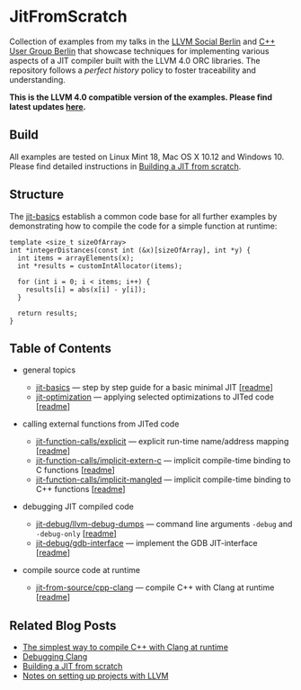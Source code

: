 # JitFromScratch

Collection of examples from my talks in the [LLVM Social Berlin](https://www.meetup.com/de-DE/LLVM-Social-Berlin/) and [C++ User Group Berlin](https://www.meetup.com/de-DE/berlincplusplus/) that showcase techniques for implementing various aspects of a JIT compiler built with the LLVM 4.0 ORC libraries. The repository follows a *perfect history* policy to foster traceability and understanding.

**This is the LLVM 4.0 compatible version of the examples. Please find latest updates [here](https://github.com/weliveindetail/JitFromScratch).**

## Build

All examples are tested on Linux Mint 18, Mac OS X 10.12 and Windows 10. Please find detailed instructions in [Building a JIT from scratch](https://weliveindetail.github.io/blog/post/2017/07/18/building-a-jit-from-scratch.html).

## Structure

The [jit-basics](https://github.com/weliveindetail/JitFromScratch/commits/llvm40/jit-basics) establish a common code base for all further examples by demonstrating how to compile the code for a simple function at runtime:

```
template <size_t sizeOfArray>
int *integerDistances(const int (&x)[sizeOfArray], int *y) {
  int items = arrayElements(x);
  int *results = customIntAllocator(items);

  for (int i = 0; i < items; i++) {
    results[i] = abs(x[i] - y[i]);
  }

  return results;
}
```

## Table of Contents

* general topics
  * [jit-basics](https://github.com/weliveindetail/JitFromScratch/commits/llvm40/jit-basics) — step by step guide for a basic minimal JIT [[readme](https://github.com/weliveindetail/JitFromScratch/tree/llvm40/jit-basics)]
  * [jit-optimization](https://github.com/weliveindetail/JitFromScratch/commits/llvm40/jit-optimization) — applying selected optimizations to JITed code [[readme](https://github.com/weliveindetail/JitFromScratch/tree/llvm40/jit-optimization)]

* calling external functions from JITed code
  * [jit-function-calls/explicit](https://github.com/weliveindetail/JitFromScratch/commits/llvm40/jit-function-calls/explicit) — explicit run-time name/address mapping [[readme](https://github.com/weliveindetail/JitFromScratch/tree/llvm40/jit-function-calls/explicit)]
  * [jit-function-calls/implicit-extern-c](https://github.com/weliveindetail/JitFromScratch/commits/llvm40/jit-function-calls/implicit-extern-c) — implicit compile-time binding to C functions [[readme](https://github.com/weliveindetail/JitFromScratch/tree/llvm40/jit-function-calls/implicit-extern-c)]
  * [jit-function-calls/implicit-mangled](https://github.com/weliveindetail/JitFromScratch/commits/llvm40/jit-function-calls/implicit-mangled) — implicit compile-time binding to C++ functions [[readme](https://github.com/weliveindetail/JitFromScratch/tree/llvm40/jit-function-calls/implicit-mangled)]

* debugging JIT compiled code
  * [jit-debug/llvm-debug-dumps](https://github.com/weliveindetail/JitFromScratch/commits/llvm40/jit-debug/llvm-debug-dumps) — command line arguments `-debug` and `-debug-only` [[readme](https://github.com/weliveindetail/JitFromScratch/tree/llvm40/jit-debug/llvm-debug-dumps)]
  * [jit-debug/gdb-interface](https://github.com/weliveindetail/JitFromScratch/commits/llvm40/jit-debug/gdb-interface) — implement the GDB JIT-interface [[readme](https://github.com/weliveindetail/JitFromScratch/tree/llvm40/jit-debug/gdb-interface)]

* compile source code at runtime
  * [jit-from-source/cpp-clang](https://github.com/weliveindetail/JitFromScratch/commits/llvm40/jit-from-source/cpp-clang) — compile C++ with Clang at runtime [[readme](https://github.com/weliveindetail/JitFromScratch/tree/llvm40/jit-from-source/cpp-clang)]
  
## Related Blog Posts

* [The simplest way to compile C++ with Clang at runtime](http://weliveindetail.github.io/blog/post/2017/07/25/compile-with-clang-at-runtime-simple.html)
* [Debugging Clang](http://weliveindetail.github.io/blog/post/2017/07/19/debugging-clang.html)
* [Building a JIT from scratch](http://weliveindetail.github.io/blog/post/2017/07/18/building-a-jit-from-scratch.html)
* [Notes on setting up projects with LLVM](http://weliveindetail.github.io/blog/post/2017/07/17/notes-setup.html)
